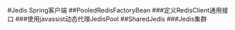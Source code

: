#Jedis Spring客户端
##PooledRedisFactoryBean
###定义RedisClient通用接口
###使用javassist动态代理JedisPool
##SharedJedis
###Jedis集群
